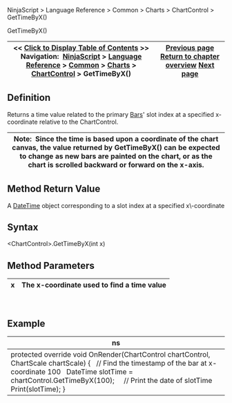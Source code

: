 ﻿
NinjaScript \> Language Reference \> Common \> Charts \> ChartControl \> GetTimeByX()

GetTimeByX()

| \<\< [Click to Display Table of Contents](gettimebyx.md) \>\> **Navigation:**     [NinjaScript](ninjascript.md) \> [Language Reference](language_reference_wip.md) \> [Common](common.md) \> [Charts](chart.md) \> [ChartControl](chartcontrol.md) \> GetTimeByX() | [Previous page](gettimebyslotindex.md) [Return to chapter overview](chartcontrol.md) [Next page](getxbybarindex.md) |
| --- | --- |
## Definition
Returns a time value related to the primary [Bars](bars.md)' slot index at a specified x\-coordinate relative to the ChartControl.
 

| Note:  Since the time is based upon a coordinate of the chart canvas, the value returned by GetTimeByX() can be expected to change as new bars are painted on the chart, or as the chart is scrolled backward or forward on the x\-axis. |
| --- |

## Method Return Value
A [DateTime](https://msdn.microsoft.com/en-us/library/system.datetime(v=vs.110).aspx) object corresponding to a slot index at a specified x\-coordinate
## 
## Syntax
\<ChartControl\>.GetTimeByX(int x)
 
## 
## Method Parameters

| x | The x\-coordinate used to find a time value |
| --- | --- |
 
## 
## Example

| ns |
| --- |
| protected override void OnRender(ChartControl chartControl, ChartScale chartScale) {    // Find the timestamp of the bar at x\-coordinate 100    DateTime slotTime \= chartControl.GetTimeByX(100);      // Print the date of slotTime    Print(slotTime); } |
